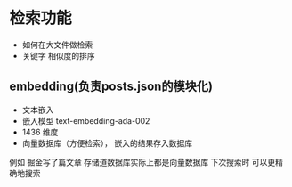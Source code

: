 # 检索功能

- 如何在大文件做检索
- 关键字 相似度的排序

## embedding(负责posts.json的模块化)
- 文本嵌入
- 嵌入模型 text-embedding-ada-002
- 1436 维度 
- 向量数据库（方便检索），
    嵌入的结果存入数据库 

例如 掘金写了篇文章 存储道数据库实际上都是向量数据库 下次搜索时 可以更精确地搜索 